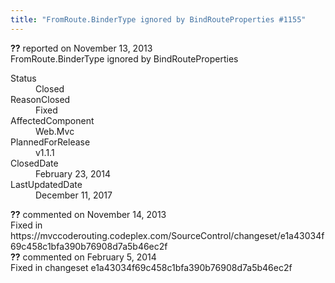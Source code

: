 ```yaml
---
title: "FromRoute.BinderType ignored by BindRouteProperties #1155"
---
```

<div class="issue-report">
   <div class="issue-header"><b>??</b> reported on 
      <time datetime="2013-11-13T19:38:58.857-08:00" title="2013-11-13T19:38:58.857-08:00">November 13, 2013</time>
   </div>
   <div class="issue-message" markdown="1">FromRoute.BinderType ignored by BindRouteProperties</div>
   <div class="issue-footer">
      <dl>
         <dt>Status</dt>
         <dd>Closed</dd>
         <dt>ReasonClosed</dt>
         <dd>Fixed</dd>
         <dt>AffectedComponent</dt>
         <dd>Web.Mvc</dd>
         <dt>PlannedForRelease</dt>
         <dd>v1.1.1</dd>
         <dt>ClosedDate</dt>
         <dd>
            <time datetime="2014-02-23T18:58:29.15-08:00" title="2014-02-23T18:58:29.15-08:00">February 23, 2014</time>
         </dd>
         <dt>LastUpdatedDate</dt>
         <dd>
            <time datetime="2017-12-11T02:15:56.247-08:00" title="2017-12-11T02:15:56.247-08:00">December 11, 2017</time>
         </dd>
      </dl>
   </div>
</div>
<div id="comment-123098" class="issue-comment">
   <div class="issue-header"><b>??</b> commented on 
      <time datetime="2013-11-14T19:46:15.773-08:00" title="2013-11-14T19:46:15.773-08:00">November 14, 2013</time>
   </div>
   <div class="issue-message" markdown="1">Fixed in https://mvccoderouting.codeplex.com/SourceControl/changeset/e1a43034f69c458c1bfa390b76908d7a5b46ec2f</div>
</div>
<div id="comment-132723" class="issue-comment">
   <div class="issue-header"><b>??</b> commented on 
      <time datetime="2014-02-05T11:42:29.387-08:00" title="2014-02-05T11:42:29.387-08:00">February 5, 2014</time>
   </div>
   <div class="issue-message" markdown="1">Fixed in changeset e1a43034f69c458c1bfa390b76908d7a5b46ec2f</div>
</div>